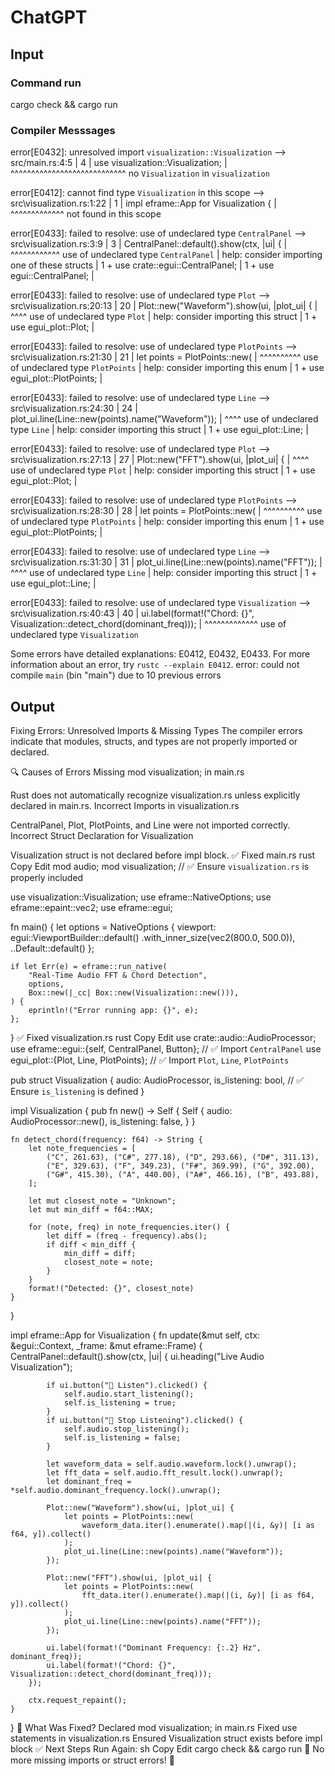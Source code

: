 # ChatGPT

## Input 

### Command run

cargo check && cargo run

### Compiler Messsages

error[E0432]: unresolved import `visualization::Visualization`
 --> src/main.rs:4:5
  |
4 | use visualization::Visualization;
  |     ^^^^^^^^^^^^^^^^^^^^^^^^^^^^ no `Visualization` in `visualization`

error[E0412]: cannot find type `Visualization` in this scope
 --> src\visualization.rs:1:22
  |
1 | impl eframe::App for Visualization {
  |                      ^^^^^^^^^^^^^ not found in this scope

error[E0433]: failed to resolve: use of undeclared type `CentralPanel`
 --> src\visualization.rs:3:9
  |
3 |         CentralPanel::default().show(ctx, |ui| {
  |         ^^^^^^^^^^^^ use of undeclared type `CentralPanel`
  |
help: consider importing one of these structs
  |
1 + use crate::egui::CentralPanel;
  |
1 + use egui::CentralPanel;
  |

error[E0433]: failed to resolve: use of undeclared type `Plot`
  --> src\visualization.rs:20:13
   |
20 |             Plot::new("Waveform").show(ui, |plot_ui| {
   |             ^^^^ use of undeclared type `Plot`
   |
help: consider importing this struct
   |
1  + use egui_plot::Plot;
   |

error[E0433]: failed to resolve: use of undeclared type `PlotPoints`
  --> src\visualization.rs:21:30
   |
21 |                 let points = PlotPoints::new(
   |                              ^^^^^^^^^^ use of undeclared type `PlotPoints`
   |
help: consider importing this enum
   |
1  + use egui_plot::PlotPoints;
   |

error[E0433]: failed to resolve: use of undeclared type `Line`
  --> src\visualization.rs:24:30
   |
24 |                 plot_ui.line(Line::new(points).name("Waveform"));
   |                              ^^^^ use of undeclared type `Line`
   |
help: consider importing this struct
   |
1  + use egui_plot::Line;
   |

error[E0433]: failed to resolve: use of undeclared type `Plot`
  --> src\visualization.rs:27:13
   |
27 |             Plot::new("FFT").show(ui, |plot_ui| {
   |             ^^^^ use of undeclared type `Plot`
   |
help: consider importing this struct
   |
1  + use egui_plot::Plot;
   |

error[E0433]: failed to resolve: use of undeclared type `PlotPoints`
  --> src\visualization.rs:28:30
   |
28 |                 let points = PlotPoints::new(
   |                              ^^^^^^^^^^ use of undeclared type `PlotPoints`
   |
help: consider importing this enum
   |
1  + use egui_plot::PlotPoints;
   |

error[E0433]: failed to resolve: use of undeclared type `Line`
  --> src\visualization.rs:31:30
   |
31 |                 plot_ui.line(Line::new(points).name("FFT"));
   |                              ^^^^ use of undeclared type `Line`
   |
help: consider importing this struct
   |
1  + use egui_plot::Line;
   |

error[E0433]: failed to resolve: use of undeclared type `Visualization`
  --> src\visualization.rs:40:43
   |
40 |             ui.label(format!("Chord: {}", Visualization::detect_chord(dominant_freq)));
   |                                           ^^^^^^^^^^^^^ use of undeclared type `Visualization`

Some errors have detailed explanations: E0412, E0432, E0433.
For more information about an error, try `rustc --explain E0412`.
error: could not compile `main` (bin "main") due to 10 previous errors

## Output

Fixing Errors: Unresolved Imports & Missing Types
The compiler errors indicate that modules, structs, and types are not properly imported or declared.

🔍 Causes of Errors
Missing mod visualization; in main.rs

Rust does not automatically recognize visualization.rs unless explicitly declared in main.rs.
Incorrect Imports in visualization.rs

CentralPanel, Plot, PlotPoints, and Line were not imported correctly.
Incorrect Struct Declaration for Visualization

Visualization struct is not declared before impl block.
✅ Fixed main.rs
rust
Copy
Edit
mod audio;
mod visualization; // ✅ Ensure `visualization.rs` is properly included

use visualization::Visualization;
use eframe::NativeOptions;
use eframe::epaint::vec2;
use eframe::egui;

fn main() {
    let options = NativeOptions {
        viewport: egui::ViewportBuilder::default()
            .with_inner_size(vec2(800.0, 500.0)),
        ..Default::default()
    };

    if let Err(e) = eframe::run_native(
        "Real-Time Audio FFT & Chord Detection",
        options,
        Box::new(|_cc| Box::new(Visualization::new())),
    ) {
        eprintln!("Error running app: {}", e);
    };
}
✅ Fixed visualization.rs
rust
Copy
Edit
use crate::audio::AudioProcessor; 
use eframe::egui::{self, CentralPanel, Button}; // ✅ Import `CentralPanel`
use egui_plot::{Plot, Line, PlotPoints}; // ✅ Import `Plot`, `Line`, `PlotPoints`

pub struct Visualization {
    audio: AudioProcessor,
    is_listening: bool,  // ✅ Ensure `is_listening` is defined
}

impl Visualization {
    pub fn new() -> Self {
        Self {
            audio: AudioProcessor::new(),
            is_listening: false,
        }
    }

    fn detect_chord(frequency: f64) -> String {
        let note_frequencies = [
            ("C", 261.63), ("C#", 277.18), ("D", 293.66), ("D#", 311.13),
            ("E", 329.63), ("F", 349.23), ("F#", 369.99), ("G", 392.00),
            ("G#", 415.30), ("A", 440.00), ("A#", 466.16), ("B", 493.88),
        ];
        
        let mut closest_note = "Unknown";
        let mut min_diff = f64::MAX;

        for (note, freq) in note_frequencies.iter() {
            let diff = (freq - frequency).abs();
            if diff < min_diff {
                min_diff = diff;
                closest_note = note;
            }
        }
        format!("Detected: {}", closest_note)
    }
}

impl eframe::App for Visualization {
    fn update(&mut self, ctx: &egui::Context, _frame: &mut eframe::Frame) {
        CentralPanel::default().show(ctx, |ui| {
            ui.heading("Live Audio Visualization");

            if ui.button("🎤 Listen").clicked() {
                self.audio.start_listening();
                self.is_listening = true;
            }
            if ui.button("🛑 Stop Listening").clicked() {
                self.audio.stop_listening();
                self.is_listening = false;
            }

            let waveform_data = self.audio.waveform.lock().unwrap();
            let fft_data = self.audio.fft_result.lock().unwrap();
            let dominant_freq = *self.audio.dominant_frequency.lock().unwrap();

            Plot::new("Waveform").show(ui, |plot_ui| {
                let points = PlotPoints::new(
                    waveform_data.iter().enumerate().map(|(i, &y)| [i as f64, y]).collect()
                );
                plot_ui.line(Line::new(points).name("Waveform"));
            });

            Plot::new("FFT").show(ui, |plot_ui| {
                let points = PlotPoints::new(
                    fft_data.iter().enumerate().map(|(i, &y)| [i as f64, y]).collect()
                );
                plot_ui.line(Line::new(points).name("FFT"));
            });

            ui.label(format!("Dominant Frequency: {:.2} Hz", dominant_freq));
            ui.label(format!("Chord: {}", Visualization::detect_chord(dominant_freq)));
        });

        ctx.request_repaint();
    }
}
🎯 What Was Fixed?
Declared mod visualization; in main.rs
Fixed use statements in visualization.rs
Ensured Visualization struct exists before impl block
✅ Next Steps
Run Again:
sh
Copy
Edit
cargo check && cargo run
🎉 No more missing imports or struct errors! 🚀
